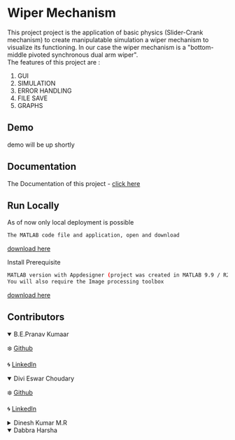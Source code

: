 
# Wiper Mechanism

This project project is the application of basic physics (Slider-Crank mechanism) 
to create manipulatable simulation a wiper mechanism to visualize 
its functioning. In our case the wiper mechanism 
is a "bottom-middle pivoted synchronous dual arm wiper".  
The features of this project are :
1. GUI
2. SIMULATION
3. ERROR HANDLING
4. FILE SAVE
5. GRAPHS

## Demo

demo will be up shortly

## Documentation

The Documentation of this project - [click here](https://github.com/genpranav/Wiper-Mechanism/blob/main/Wiper_Mechanism.pdf)

  
## Run Locally

As of now only local deployment is possible

```bash
The MATLAB code file and application, open and download
```
[download here](https://github.com/genpranav/Wiper-Mechanism/blob/main/Wiper_Mechanism.mlapp)

Install Prerequisite

```bash
MATLAB version with Appdesigner (project was created in MATLAB 9.9 / R2020b)
You will also require the Image processing toolbox
```
[download here](https://in.mathworks.com/downloads/web_downloads/)

  
## Contributors

<details open>
<summary>B.E.Pranav Kumaar</summary>

:snowflake: [Github](https://github.com/genpranav)

:cyclone: [LinkedIn](https://www.linkedin.com/in/pranav-kumaar/)
</details>

<details open>
<summary>Divi Eswar Choudary</summary>

:snowflake: [Github]()

:cyclone: [LinkedIn]()
</details>

<details>
<summary>Dinesh Kumar M.R</summary>
</details>

<details open>
<summary>Dabbra Harsha</summary>
</details>



  